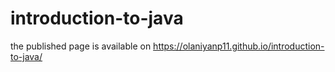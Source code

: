 # introduction-to-java
the published page is available on 
https://olaniyanp11.github.io/introduction-to-java/
